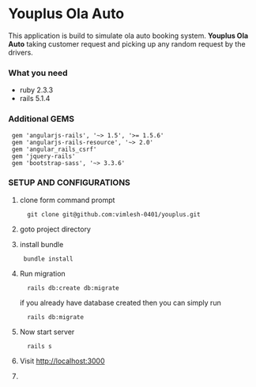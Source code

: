 # Youplus Ola Auto
 This application is build to simulate ola auto booking system.
 **Youplus Ola Auto** taking customer request and picking up any random request by the drivers.


 ### What you need
  * ruby 2.3.3
  * rails 5.1.4

  ### Additional GEMS
 ```
  gem 'angularjs-rails', '~> 1.5', '>= 1.5.6'
  gem 'angularjs-rails-resource', '~> 2.0'
  gem 'angular_rails_csrf'
  gem 'jquery-rails'
  gem 'bootstrap-sass', '~> 3.3.6'
  ```
  ### SETUP AND CONFIGURATIONS
  1. clone form command prompt
     ```
       git clone git@github.com:vimlesh-0401/youplus.git
     ```
  2. goto project directory

  3. install bundle
     ```
      bundle install
     ```
   4. Run migration
      ```
        rails db:create db:migrate
      ```
      if you already have database created then you can simply run
        ```
          rails db:migrate
        ```
   5. Now start server
      ```
        rails s
      ```

   6. Visit [http://localhost:3000](http://localhost:3000/)

   7. 